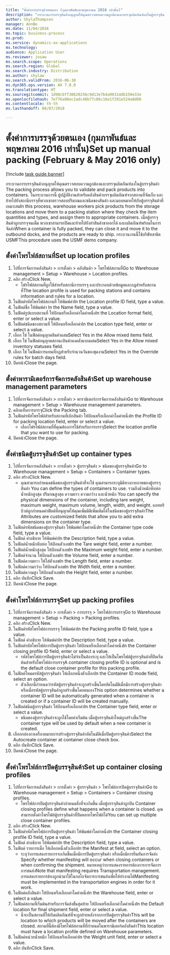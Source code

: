 ```yaml
--- 
title: "ตั้งค่าการบรรจุด้วยตนเอง (กุมภาพันธ์และพฤษภาคม 2016 เท่านั้น)"
description: "กระบวนการบรรจุสินค้าอนุญาตให้คุณตรวจสอบความถูกต้องและบรรจุผลิตภัณฑ์ลงในตู้บรรจุสินค้า "
author: ShylaThompson
manager: AnnBe
ms.date: 11/04/2016
ms.topic: business-process
ms.prod: 
ms.service: dynamics-ax-applications
ms.technology: 
audience: Application User
ms.reviewer: josaw
ms.search.scope: Operations
ms.search.region: Global
ms.search.industry: Distribution
ms.author: shylaw
ms.search.validFrom: 2016-06-30
ms.dyn365.ops.version: AX 7.0.0
ms.translationtype: HT
ms.sourcegitcommit: 1d98cbff30620256c9d13e7b4a90314db150e33e
ms.openlocfilehash: 7e776a08ec2adc48b77c86c16e1f291e524a8d00
ms.contentlocale: th-th
ms.lasthandoff: 08/07/2018

---
```

# <a name="set-up-manual-packing-february--may-2016-only"></a><span data-ttu-id="4649d-103">ตั้งค่าการบรรจุด้วยตนเอง (กุมภาพันธ์และพฤษภาคม 2016 เท่านั้น)</span><span class="sxs-lookup"><span data-stu-id="4649d-103">Set up manual packing (February & May 2016 only)</span></span>

[!include [task guide banner](../../includes/task-guide-banner.md)]

<span data-ttu-id="4649d-104">กระบวนการบรรจุสินค้าอนุญาตให้คุณตรวจสอบความถูกต้องและบรรจุผลิตภัณฑ์ลงในตู้บรรจุสินค้า </span><span class="sxs-lookup"><span data-stu-id="4649d-104">The packing process allows you to validate and pack products into containers.</span></span> <span data-ttu-id="4649d-105">ในกระบวนการนี้ ผู้ปฏิบัติงานสำหรับคลังสินค้าบรรจุผลิตภัณฑ์จากสถานที่จัดเก็บ และย้ายไปยังสถานีบรรจุที่พวกเขาตรวจสอบปริมาณและชนิดของสินค้า และมอบหมายให้กับตู้บรรจุสินค้าที่เหมาะสม</span><span class="sxs-lookup"><span data-stu-id="4649d-105">In this process, warehouse workers pick products from the storage locations and move them to a packing station where they check the item quantities and types, and assign them to appropriate containers.</span></span> <span data-ttu-id="4649d-106">เมื่อตู้บรรจุสินค้าถูกบรรจุจนเต็ม พวกเขาสามารถปิดและย้ายไปยังท่าสินค้าขาออกได้ และผลิตภัณฑ์พร้อมในการจัดส่ง</span><span class="sxs-lookup"><span data-stu-id="4649d-106">When a container is fully packed, they can close it and move it to the outbound docks, and the products are ready to ship.</span></span> <span data-ttu-id="4649d-107">กระบวนงานนี้ใช้บริษัทสาธิต USMF</span><span class="sxs-lookup"><span data-stu-id="4649d-107">This procedure uses the USMF demo company.</span></span>


## <a name="set-up-location-profiles"></a><span data-ttu-id="4649d-108">ตั้งค่าโพรไฟล์สถานที่</span><span class="sxs-lookup"><span data-stu-id="4649d-108">Set up location profiles</span></span>
1. <span data-ttu-id="4649d-109">ไปที่การจัดการคลังสินค้า > การตั้งค่า > คลังสินค้า > โพรไฟล์สถานที่</span><span class="sxs-lookup"><span data-stu-id="4649d-109">Go to Warehouse management > Setup > Warehouse > Location profiles.</span></span>
2. <span data-ttu-id="4649d-110">คลิก สร้าง</span><span class="sxs-lookup"><span data-stu-id="4649d-110">Click New.</span></span>
    * <span data-ttu-id="4649d-111">โฟรไฟล์สถานที่ถูกใช้สำหรับสถานีการบรรจุ และประกอบด้วยข้อมูลและกฎสำหรับสถานที่</span><span class="sxs-lookup"><span data-stu-id="4649d-111">The location profile is used for packing stations and contains information and rules for a location.</span></span>  
3. <span data-ttu-id="4649d-112">ในฟิลด์รหัสโพรไฟล์สถานที่ ให้พิมพ์ค่า</span><span class="sxs-lookup"><span data-stu-id="4649d-112">In the Location profile ID field, type a value.</span></span>
4. <span data-ttu-id="4649d-113">ในฟิลด์ชื่อ ให้พิมพ์ค่า </span><span class="sxs-lookup"><span data-stu-id="4649d-113">In the Name field, type a value.</span></span>
5. <span data-ttu-id="4649d-114">ในฟิลด์รูปแบบสถานที่ ให้ป้อนหรือเลือกค่าใดค่าหนึ่ง</span><span class="sxs-lookup"><span data-stu-id="4649d-114">In the Location format field, enter or select a value.</span></span>
6. <span data-ttu-id="4649d-115">ในฟิลด์ชนิดของสถานที่ ให้ป้อนหรือเลือกค่า</span><span class="sxs-lookup"><span data-stu-id="4649d-115">In the Location type field, enter or select a value.</span></span>
7. <span data-ttu-id="4649d-116">เลือก ใช่ ในฟิลด์อนุญาตสินค้าผสม</span><span class="sxs-lookup"><span data-stu-id="4649d-116">Select Yes in the Allow mixed items field.</span></span>
8. <span data-ttu-id="4649d-117">เลือก ใช่ ในฟิลด์อนุญาตสถานะสินค้าคงคลังแบบผสม</span><span class="sxs-lookup"><span data-stu-id="4649d-117">Select Yes in the Allow mixed  inventory statuses field.</span></span>
9. <span data-ttu-id="4649d-118">เลือก ใช่ ในฟิลด์การแทนที่กฎสำหรับจำนวนวันของชุดงาน</span><span class="sxs-lookup"><span data-stu-id="4649d-118">Select Yes in the Override rules for batch days field.</span></span>
10. <span data-ttu-id="4649d-119">ปิดหน้า</span><span class="sxs-lookup"><span data-stu-id="4649d-119">Close the page.</span></span>

## <a name="set-up-warehouse-management-parameters"></a><span data-ttu-id="4649d-120">ตั้งค่าพารามิเตอร์การจัดการคลังสินค้า</span><span class="sxs-lookup"><span data-stu-id="4649d-120">Set up warehouse management parameters</span></span> 
1. <span data-ttu-id="4649d-121">ไปที่การจัดการคลังสินค้า > การตั้งค่า > พารามิเตอร์การจัดการคลังสินค้า</span><span class="sxs-lookup"><span data-stu-id="4649d-121">Go to Warehouse management > Setup > Warehouse management parameters.</span></span>
2. <span data-ttu-id="4649d-122">คลิกแท็บการบรรจุ</span><span class="sxs-lookup"><span data-stu-id="4649d-122">Click the Packing tab.</span></span>
3. <span data-ttu-id="4649d-123">ในฟิลด์รหัสโพรไฟล์สำหรับสถานที่เบิกสินค้า ให้ป้อนหรือเลือกค่าใดค่าหนึ่ง</span><span class="sxs-lookup"><span data-stu-id="4649d-123">In the Profile ID for packing location field, enter or select a value.</span></span>
    * <span data-ttu-id="4649d-124">เลือกโฟรไฟล์สถานที่ที่คุณต้องการใช้สำหรับการบรรจุ</span><span class="sxs-lookup"><span data-stu-id="4649d-124">Select the location profile that you want to use for packing.</span></span>  
4. <span data-ttu-id="4649d-125">ปิดหน้า</span><span class="sxs-lookup"><span data-stu-id="4649d-125">Close the page.</span></span>

## <a name="set-up-container-types"></a><span data-ttu-id="4649d-126">ตั้งค่าชนิดตู้บรรจุสินค้า</span><span class="sxs-lookup"><span data-stu-id="4649d-126">Set up container types</span></span>
1. <span data-ttu-id="4649d-127">ไปที่การจัดการคลังสินค้า > การตั้งค่า > ตู้บรรจุสินค้า > ชนิดของตู้บรรจุสินค้า</span><span class="sxs-lookup"><span data-stu-id="4649d-127">Go to Warehouse management > Setup > Containers > Container types.</span></span>
2. <span data-ttu-id="4649d-128">คลิก สร้าง</span><span class="sxs-lookup"><span data-stu-id="4649d-128">Click New.</span></span>
    * <span data-ttu-id="4649d-129">คุณสามารถกำหนดชนิดของตู้บรรจุสินค้าที่จะใช้ คุณสามารถระบุมิติทางกายภาพของตู้บรรจุสินค้า </span><span class="sxs-lookup"><span data-stu-id="4649d-129">You can define the types of containers to use.</span></span> <span data-ttu-id="4649d-130">รวมถึงน้ำหนักหีบห่อ น้ำหนักสูงสุด ปริมาณสูงสุด ความยาว ความกว้าง และน้ำหนัก </span><span class="sxs-lookup"><span data-stu-id="4649d-130">You can specify the physical dimensions of the container, including tare weight, maximum weight, maximum volume, length, width, and weight.</span></span>  <span data-ttu-id="4649d-131">แอททริบิวต์ถูกกำหนดค่าฟิลด์ที่อนุญาตให้คุณเพิ่มมิติเพิ่มเติมได้ในชนิดของตู้บรรจุสินค้า</span><span class="sxs-lookup"><span data-stu-id="4649d-131">The Attributes are customized fields that allow you to add extra dimensions on the container type.</span></span>     
3. <span data-ttu-id="4649d-132">ในฟิลด์รหัสชนิดของตู้บรรจุสินค้า ให้พิมพ์ค่าใดค่าหนึ่ง</span><span class="sxs-lookup"><span data-stu-id="4649d-132">In the Container type code field, type a value.</span></span>
4. <span data-ttu-id="4649d-133">ในฟิลด์ คำอธิบาย ให้พิมพ์ค่า</span><span class="sxs-lookup"><span data-stu-id="4649d-133">In the Description field, type a value.</span></span>
5. <span data-ttu-id="4649d-134">ในฟิลด์น้ำหนักหีบห่อ ให้ป้อนตัวเลข</span><span class="sxs-lookup"><span data-stu-id="4649d-134">In the Tare weight field, enter a number.</span></span>
6. <span data-ttu-id="4649d-135">ในฟิลด์น้ำหนักสูงสุด ให้ป้อนตัวเลข</span><span class="sxs-lookup"><span data-stu-id="4649d-135">In the Maximum weight field, enter a number.</span></span>
7. <span data-ttu-id="4649d-136">ในฟิลด์จำนวน ให้ป้อนตัวเลข</span><span class="sxs-lookup"><span data-stu-id="4649d-136">In the Volume field, enter a number.</span></span>
8. <span data-ttu-id="4649d-137">ในฟิลด์ความยาว ให้ใส่ตัวเลข</span><span class="sxs-lookup"><span data-stu-id="4649d-137">In the Length field, enter a number.</span></span>
9. <span data-ttu-id="4649d-138">ในฟิลด์ความกว้าง ให้ป้อนตัวเลข</span><span class="sxs-lookup"><span data-stu-id="4649d-138">In the Width field, enter a number.</span></span>
10. <span data-ttu-id="4649d-139">ในฟิลด์ความสูง ให้ป้อนตัวเลข</span><span class="sxs-lookup"><span data-stu-id="4649d-139">In the Height field, enter a number.</span></span>
11. <span data-ttu-id="4649d-140">คลิก บันทึก</span><span class="sxs-lookup"><span data-stu-id="4649d-140">Click Save.</span></span>
12. <span data-ttu-id="4649d-141">ปิดหน้า</span><span class="sxs-lookup"><span data-stu-id="4649d-141">Close the page.</span></span>

## <a name="set-up-packing-profiles"></a><span data-ttu-id="4649d-142">ตั้งค่าโพรไฟล์การบรรจุ</span><span class="sxs-lookup"><span data-stu-id="4649d-142">Set up packing profiles</span></span>
1. <span data-ttu-id="4649d-143">ไปที่การจัดการคลังสินค้า > การตั้งค่า > การบรรจุ > โพรไฟล์การบรรจุ</span><span class="sxs-lookup"><span data-stu-id="4649d-143">Go to Warehouse management > Setup > Packing > Packing profiles.</span></span>
2. <span data-ttu-id="4649d-144">คลิก สร้าง</span><span class="sxs-lookup"><span data-stu-id="4649d-144">Click New.</span></span>
3. <span data-ttu-id="4649d-145">ในฟิลด์รหัสโพรไฟล์การบรรจุ ให้พิมพ์ค่า</span><span class="sxs-lookup"><span data-stu-id="4649d-145">In the Packing profile ID field, type a value.</span></span>
4. <span data-ttu-id="4649d-146">ในฟิลด์ คำอธิบาย ให้พิมพ์ค่า</span><span class="sxs-lookup"><span data-stu-id="4649d-146">In the Description field, type a value.</span></span>
5. <span data-ttu-id="4649d-147">ในฟิลด์รหัสโพรไฟล์การปิดตู้บรรจุสินค้า ให้ป้อนหรือเลือกค่าใดค่าหนึ่ง</span><span class="sxs-lookup"><span data-stu-id="4649d-147">In the Container closing profile ID field, enter or select a value.</span></span>
    * <span data-ttu-id="4649d-148">รหัสโพรไฟล์การปิดตู้บรรจุสินค้าไม่จำเป็นต้องระบุ และให้เป็นโพรไฟล์ตู้บรรจุสินค้าที่ปิดเริ่มต้นสำหรับโพรไฟล์การบรรจุ</span><span class="sxs-lookup"><span data-stu-id="4649d-148">A container closing profile ID is optional and is the default close container profile for this packing profile.</span></span>  
6. <span data-ttu-id="4649d-149">ในฟิลด์โหมดรหัสตู้บรรจุสินค้า ให้เลือกหนึ่งตัวเลือก</span><span class="sxs-lookup"><span data-stu-id="4649d-149">In the Container ID mode field, select an option.</span></span>
    * <span data-ttu-id="4649d-150">ตัวเลือกนี้กำหนดว่ารหัสตู้บรรจุสินค้าจะถูกสร้างขึ้นโดยอัตโนมัติเมื่อมีการสร้างตู้บรรจุสินค้า หรือเมื่อรหัสตู้บรรจุสินค้าถูกสร้างขึ้นโดยตนเอง</span><span class="sxs-lookup"><span data-stu-id="4649d-150">This option determines whether a container ID will be automatically generated when a container is created or if a container ID will be created manually.</span></span>  
7. <span data-ttu-id="4649d-151">ในฟิลด์ชนิดตู้บรรจุสินค้า ให้ป้อนหรือเลือกค่า</span><span class="sxs-lookup"><span data-stu-id="4649d-151">In the Container type field, enter or select a value.</span></span>
    * <span data-ttu-id="4649d-152">ชนิดของตู้บรรจุสินค้าจะถูกใช้โดยค่าเริ่มต้น เมื่อตู้บรรจุสินค้าใหม่ถูกสร้างขึ้น</span><span class="sxs-lookup"><span data-stu-id="4649d-152">The container type will be used by default when a new container is created.</span></span>  
8. <span data-ttu-id="4649d-153">เลือกกล่องกาเครื่องหมายการสร้างตู้บรรจุสินค้าอัตโนมัติเมื่อปิดตู้บรรจุสินค้า</span><span class="sxs-lookup"><span data-stu-id="4649d-153">Select the Autocreate container at container close check box.</span></span>
9. <span data-ttu-id="4649d-154">คลิก บันทึก</span><span class="sxs-lookup"><span data-stu-id="4649d-154">Click Save.</span></span>
10. <span data-ttu-id="4649d-155">ปิดหน้า</span><span class="sxs-lookup"><span data-stu-id="4649d-155">Close the page.</span></span>

## <a name="set-up-container-closing-profiles"></a><span data-ttu-id="4649d-156">ตั้งค่าโพรไฟล์การปิดตู้บรรจุสินค้า</span><span class="sxs-lookup"><span data-stu-id="4649d-156">Set up container closing profiles</span></span>
1. <span data-ttu-id="4649d-157">ไปที่การจัดการคลังสินค้า > การตั้งค่า > ตู้บรรจุสินค้า > โพรไฟล์การปิดตู้บรรจุสินค้า</span><span class="sxs-lookup"><span data-stu-id="4649d-157">Go to Warehouse management > Setup > Containers > Container closing profiles.</span></span>
    * <span data-ttu-id="4649d-158">โพรไฟล์การปิดตู้บรรจุสินค้ากำหนดสิ่งที่จะเกิดขึ้น เมื่อตู้บรรจุสินค้าถูกปิด </span><span class="sxs-lookup"><span data-stu-id="4649d-158">Container closing profiles define what happens when a container is closed.</span></span> <span data-ttu-id="4649d-159">คุณสามารถตั้งค่าโพรไฟล์ตู้บรรจุสินค้าที่ปิดหลายโพรไฟล์ได้</span><span class="sxs-lookup"><span data-stu-id="4649d-159">You can set up multiple close container profiles.</span></span>       
2. <span data-ttu-id="4649d-160">คลิก สร้าง</span><span class="sxs-lookup"><span data-stu-id="4649d-160">Click New.</span></span>
3. <span data-ttu-id="4649d-161">ในฟิลด์รหัสโพรไฟล์การปิดตู้บรรจุสินค้า ให้พิมพ์ค่าใดค่าหนึ่ง</span><span class="sxs-lookup"><span data-stu-id="4649d-161">In the Container closing profile ID field, type a value.</span></span>
4. <span data-ttu-id="4649d-162">ในฟิลด์ คำอธิบาย ให้พิมพ์ค่า</span><span class="sxs-lookup"><span data-stu-id="4649d-162">In the Description field, type a value.</span></span>
5. <span data-ttu-id="4649d-163">ในฟิลด์ รายการเมื่อ ให้เลือกหนึ่งตัวเลือก</span><span class="sxs-lookup"><span data-stu-id="4649d-163">In the Manifest at field, select an option.</span></span>
    * <span data-ttu-id="4649d-164">ระบุว่าการแสดงรายการจะเกิดขึ้นเมื่อมีการปิดตู้บรรจุสินค้า หรือเมื่อมีการยืนยันการจัดส่ง </span><span class="sxs-lookup"><span data-stu-id="4649d-164">Specify whether manifesting will occur when closing containers or when confirming the shipment.</span></span> <span data-ttu-id="4649d-165">หมายเหตุว่าการแสดงรายการต้องการการจัดการการขนส่ง</span><span class="sxs-lookup"><span data-stu-id="4649d-165">Note that manifesting requires Transportation management.</span></span> <span data-ttu-id="4649d-166">การแสดงรายการต้องถูกนำมาใช้ในกลไกจัดการการขนส่งเพื่อให้ทำงานได้</span><span class="sxs-lookup"><span data-stu-id="4649d-166">Manifesting must be implemented in the transportation engines in order for it work.</span></span>  
6. <span data-ttu-id="4649d-167">ในฟิลด์คลังสินค้า ให้ป้อนหรือเลือกค่าใดค่าหนึ่ง</span><span class="sxs-lookup"><span data-stu-id="4649d-167">In the Warehouse field, enter or select a value.</span></span>
7. <span data-ttu-id="4649d-168">ในฟิลด์สถานที่เริ่มต้นสำหรับการจัดส่งขั้นสุดท้าย ให้ป้อนหรือเลือกค่าใดค่าหนึ่ง</span><span class="sxs-lookup"><span data-stu-id="4649d-168">In the Default location for final shipment field, enter or select a value.</span></span>
    * <span data-ttu-id="4649d-169">นี่จะเป็นสถานที่ให้กับผลิตภัณฑ์ที่จะถูกย้ายหลังจากการปิดตู้บรรจุสินค้า</span><span class="sxs-lookup"><span data-stu-id="4649d-169">This will be location to which products will be moved after the containers are closed.</span></span> <span data-ttu-id="4649d-170">สถานที่นี้ต้องมีโพรไฟล์สถานที่ที่กำหนดในพารามิเตอร์คลังสินค้า</span><span class="sxs-lookup"><span data-stu-id="4649d-170">This location must have a location profile defined on Warehouse parameters.</span></span>  
8. <span data-ttu-id="4649d-171">ในฟิลด์หน่วยน้ำหนัก ให้ป้อนหรือเลือกค่า</span><span class="sxs-lookup"><span data-stu-id="4649d-171">In the Weight unit field, enter or select a value.</span></span>
9. <span data-ttu-id="4649d-172">คลิก บันทึก</span><span class="sxs-lookup"><span data-stu-id="4649d-172">Click Save.</span></span>


